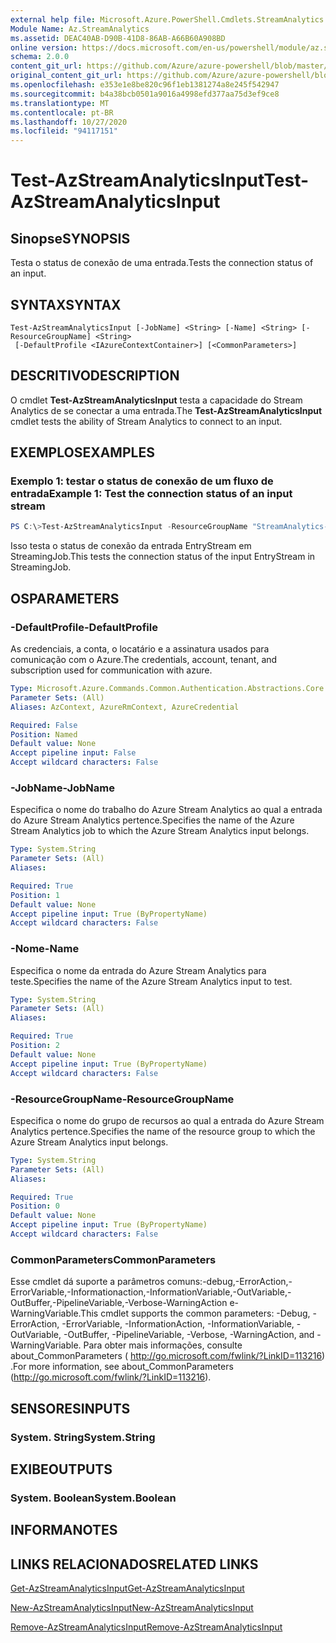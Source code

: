 ```yaml
---
external help file: Microsoft.Azure.PowerShell.Cmdlets.StreamAnalytics.dll-Help.xml
Module Name: Az.StreamAnalytics
ms.assetid: DEAC40AB-D90B-41D8-86AB-A66B60A908BD
online version: https://docs.microsoft.com/en-us/powershell/module/az.streamanalytics/test-azstreamanalyticsinput
schema: 2.0.0
content_git_url: https://github.com/Azure/azure-powershell/blob/master/src/StreamAnalytics/StreamAnalytics/help/Test-AzStreamAnalyticsInput.md
original_content_git_url: https://github.com/Azure/azure-powershell/blob/master/src/StreamAnalytics/StreamAnalytics/help/Test-AzStreamAnalyticsInput.md
ms.openlocfilehash: e353e1e8be820c96f1eb1381274a8e245f542947
ms.sourcegitcommit: b4a38bcb0501a9016a4998efd377aa75d3ef9ce8
ms.translationtype: MT
ms.contentlocale: pt-BR
ms.lasthandoff: 10/27/2020
ms.locfileid: "94117151"
---
```

# <span data-ttu-id="59f9d-101">Test-AzStreamAnalyticsInput</span><span class="sxs-lookup"><span data-stu-id="59f9d-101">Test-AzStreamAnalyticsInput</span></span>

## <span data-ttu-id="59f9d-102">Sinopse</span><span class="sxs-lookup"><span data-stu-id="59f9d-102">SYNOPSIS</span></span>
<span data-ttu-id="59f9d-103">Testa o status de conexão de uma entrada.</span><span class="sxs-lookup"><span data-stu-id="59f9d-103">Tests the connection status of an input.</span></span>

## <span data-ttu-id="59f9d-104">SYNTAX</span><span class="sxs-lookup"><span data-stu-id="59f9d-104">SYNTAX</span></span>

```
Test-AzStreamAnalyticsInput [-JobName] <String> [-Name] <String> [-ResourceGroupName] <String>
 [-DefaultProfile <IAzureContextContainer>] [<CommonParameters>]
```

## <span data-ttu-id="59f9d-105">DESCRITIVO</span><span class="sxs-lookup"><span data-stu-id="59f9d-105">DESCRIPTION</span></span>
<span data-ttu-id="59f9d-106">O cmdlet **Test-AzStreamAnalyticsInput** testa a capacidade do Stream Analytics de se conectar a uma entrada.</span><span class="sxs-lookup"><span data-stu-id="59f9d-106">The **Test-AzStreamAnalyticsInput** cmdlet tests the ability of Stream Analytics to connect to an input.</span></span>

## <span data-ttu-id="59f9d-107">EXEMPLOS</span><span class="sxs-lookup"><span data-stu-id="59f9d-107">EXAMPLES</span></span>

### <span data-ttu-id="59f9d-108">Exemplo 1: testar o status de conexão de um fluxo de entrada</span><span class="sxs-lookup"><span data-stu-id="59f9d-108">Example 1: Test the connection status of an input stream</span></span>
```powershell
PS C:\>Test-AzStreamAnalyticsInput -ResourceGroupName "StreamAnalytics-Default-West-US" -JobName "StreamingJob" -Name "EntryStream"
```

<span data-ttu-id="59f9d-109">Isso testa o status de conexão da entrada EntryStream em StreamingJob.</span><span class="sxs-lookup"><span data-stu-id="59f9d-109">This tests the connection status of the input EntryStream in StreamingJob.</span></span>

## <span data-ttu-id="59f9d-110">OS</span><span class="sxs-lookup"><span data-stu-id="59f9d-110">PARAMETERS</span></span>

### <span data-ttu-id="59f9d-111">-DefaultProfile</span><span class="sxs-lookup"><span data-stu-id="59f9d-111">-DefaultProfile</span></span>
<span data-ttu-id="59f9d-112">As credenciais, a conta, o locatário e a assinatura usados para comunicação com o Azure.</span><span class="sxs-lookup"><span data-stu-id="59f9d-112">The credentials, account, tenant, and subscription used for communication with azure.</span></span>

```yaml
Type: Microsoft.Azure.Commands.Common.Authentication.Abstractions.Core.IAzureContextContainer
Parameter Sets: (All)
Aliases: AzContext, AzureRmContext, AzureCredential

Required: False
Position: Named
Default value: None
Accept pipeline input: False
Accept wildcard characters: False
```

### <span data-ttu-id="59f9d-113">-JobName</span><span class="sxs-lookup"><span data-stu-id="59f9d-113">-JobName</span></span>
<span data-ttu-id="59f9d-114">Especifica o nome do trabalho do Azure Stream Analytics ao qual a entrada do Azure Stream Analytics pertence.</span><span class="sxs-lookup"><span data-stu-id="59f9d-114">Specifies the name of the Azure Stream Analytics job to which the Azure Stream Analytics input belongs.</span></span>

```yaml
Type: System.String
Parameter Sets: (All)
Aliases:

Required: True
Position: 1
Default value: None
Accept pipeline input: True (ByPropertyName)
Accept wildcard characters: False
```

### <span data-ttu-id="59f9d-115">-Nome</span><span class="sxs-lookup"><span data-stu-id="59f9d-115">-Name</span></span>
<span data-ttu-id="59f9d-116">Especifica o nome da entrada do Azure Stream Analytics para teste.</span><span class="sxs-lookup"><span data-stu-id="59f9d-116">Specifies the name of the Azure Stream Analytics input to test.</span></span>

```yaml
Type: System.String
Parameter Sets: (All)
Aliases:

Required: True
Position: 2
Default value: None
Accept pipeline input: True (ByPropertyName)
Accept wildcard characters: False
```

### <span data-ttu-id="59f9d-117">-ResourceGroupName</span><span class="sxs-lookup"><span data-stu-id="59f9d-117">-ResourceGroupName</span></span>
<span data-ttu-id="59f9d-118">Especifica o nome do grupo de recursos ao qual a entrada do Azure Stream Analytics pertence.</span><span class="sxs-lookup"><span data-stu-id="59f9d-118">Specifies the name of the resource group to which the Azure Stream Analytics input belongs.</span></span>

```yaml
Type: System.String
Parameter Sets: (All)
Aliases:

Required: True
Position: 0
Default value: None
Accept pipeline input: True (ByPropertyName)
Accept wildcard characters: False
```

### <span data-ttu-id="59f9d-119">CommonParameters</span><span class="sxs-lookup"><span data-stu-id="59f9d-119">CommonParameters</span></span>
<span data-ttu-id="59f9d-120">Esse cmdlet dá suporte a parâmetros comuns:-debug,-ErrorAction,-ErrorVariable,-Informationaction,-InformationVariable,-OutVariable,-OutBuffer,-PipelineVariable,-Verbose-WarningAction e-WarningVariable.</span><span class="sxs-lookup"><span data-stu-id="59f9d-120">This cmdlet supports the common parameters: -Debug, -ErrorAction, -ErrorVariable, -InformationAction, -InformationVariable, -OutVariable, -OutBuffer, -PipelineVariable, -Verbose, -WarningAction, and -WarningVariable.</span></span> <span data-ttu-id="59f9d-121">Para obter mais informações, consulte about_CommonParameters ( http://go.microsoft.com/fwlink/?LinkID=113216) .</span><span class="sxs-lookup"><span data-stu-id="59f9d-121">For more information, see about_CommonParameters (http://go.microsoft.com/fwlink/?LinkID=113216).</span></span>

## <span data-ttu-id="59f9d-122">SENSORES</span><span class="sxs-lookup"><span data-stu-id="59f9d-122">INPUTS</span></span>

### <span data-ttu-id="59f9d-123">System. String</span><span class="sxs-lookup"><span data-stu-id="59f9d-123">System.String</span></span>

## <span data-ttu-id="59f9d-124">EXIBE</span><span class="sxs-lookup"><span data-stu-id="59f9d-124">OUTPUTS</span></span>

### <span data-ttu-id="59f9d-125">System. Boolean</span><span class="sxs-lookup"><span data-stu-id="59f9d-125">System.Boolean</span></span>

## <span data-ttu-id="59f9d-126">INFORMA</span><span class="sxs-lookup"><span data-stu-id="59f9d-126">NOTES</span></span>

## <span data-ttu-id="59f9d-127">LINKS RELACIONADOS</span><span class="sxs-lookup"><span data-stu-id="59f9d-127">RELATED LINKS</span></span>

[<span data-ttu-id="59f9d-128">Get-AzStreamAnalyticsInput</span><span class="sxs-lookup"><span data-stu-id="59f9d-128">Get-AzStreamAnalyticsInput</span></span>](./Get-AzStreamAnalyticsInput.md)

[<span data-ttu-id="59f9d-129">New-AzStreamAnalyticsInput</span><span class="sxs-lookup"><span data-stu-id="59f9d-129">New-AzStreamAnalyticsInput</span></span>](./New-AzStreamAnalyticsInput.md)

[<span data-ttu-id="59f9d-130">Remove-AzStreamAnalyticsInput</span><span class="sxs-lookup"><span data-stu-id="59f9d-130">Remove-AzStreamAnalyticsInput</span></span>](./Remove-AzStreamAnalyticsInput.md)


